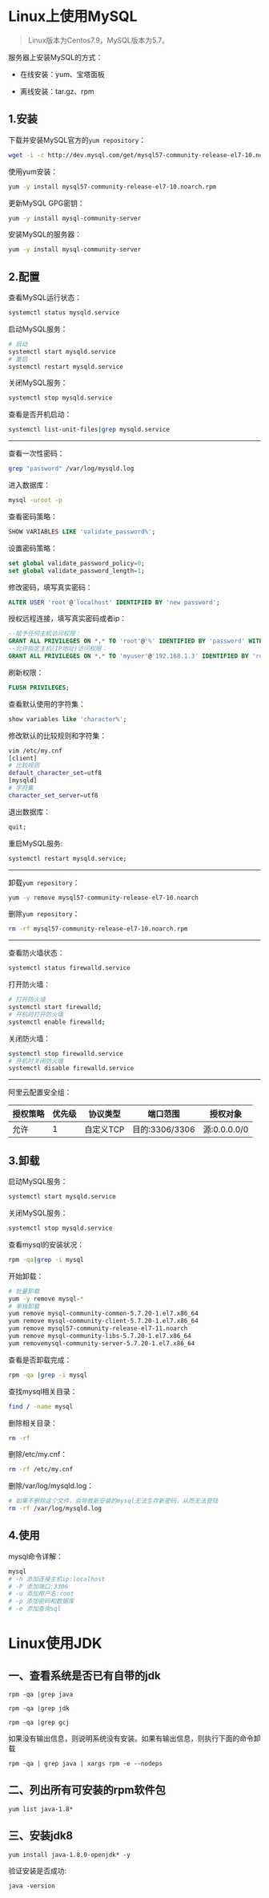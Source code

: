 # Linux上使用MySQL

> Linux版本为Centos7.9，MySQL版本为5.7。

服务器上安装MySQL的方式：

- 在线安装：yum、宝塔面板

- 离线安装：tar.gz、rpm

## 1.安装

下载并安装MySQL官方的`yum repository`：

```sh
wget -i -c http://dev.mysql.com/get/mysql57-community-release-el7-10.noarch.rpm
```

使用yum安装：

```sh
yum -y install mysql57-community-release-el7-10.noarch.rpm
```

更新MySQL GPG密钥：

```sh
yum -y install mysql-community-server
```

安装MySQL的服务器：

```sh
yum -y install mysql-community-server
```

## 2.配置

查看MySQL运行状态：

```sh
systemctl status mysqld.service
```

启动MySQL服务：

```sh
# 启动
systemctl start mysqld.service
# 重启
systemctl restart mysqld.service
```

关闭MySQL服务：

```sh
systemctl stop mysqld.service
```

查看是否开机启动：

```sh
systemctl list-unit-files|grep mysqld.service
```

---

查看一次性密码：

```sh
grep "password" /var/log/mysqld.log
```

进入数据库：

```sh
mysql -uroot -p
```

查看密码策略：

```sql
SHOW VARIABLES LIKE 'validate_password%';
```

设置密码策略：

```sql
set global validate_password_policy=0;
set global validate_password_length=1;
```

修改密码，填写真实密码：

```sql
ALTER USER 'root'@'localhost' IDENTIFIED BY 'new password';
```

授权远程连接，填写真实密码或者ip：

```sql
--赋予任何主机访问权限：
GRANT ALL PRIVILEGES ON *.* TO 'root'@'%' IDENTIFIED BY 'password' WITH GRANT OPTION;
--允许指定主机(IP地址)访问权限：
GRANT ALL PRIVILEGES ON *.* TO 'myuser'@'192.168.1.3' IDENTIFIED BY 'root' WITH GRANT OPTION;
```

刷新权限：

```sql
FLUSH PRIVILEGES;
```

查看默认使用的字符集：

```sql
show variables like 'character%';
```

修改默认的比较规则和字符集：

```sh
vim /etc/my.cnf
[client]
# 比较规则
default_character_set=utf8
[mysqld]
# 字符集
character_set_server=utf8
```

退出数据库：

```sql
quit;
```

重启MySQL服务:

```sh
systemctl restart mysqld.service;
```

---

卸载`yum repository`：

```sh
yum -y remove mysql57-community-release-el7-10.noarch
```

删除`yum repository`：

```sh
rm -rf mysql57-community-release-el7-10.noarch.rpm
```

---

查看防火墙状态：

```sh
systemctl status firewalld.service
```

打开防火墙：

```sh
# 打开防火墙
systemctl start firewalld;
# 开机时打开防火墙
systemctl enable firewalld;
```

关闭防火墙：

```sh
systemctl stop firewalld.service
# 开机时关闭防火墙
systemctl disable firewalld.service
```

---

阿里云配置安全组：

| 授权策略 | 优先级 | 协议类型  | **端口范围**   | 授权对象     |
| -------- | ------ | --------- | -------------- | ------------ |
| 允许     | 1      | 自定义TCP | 目的:3306/3306 | 源:0.0.0.0/0 |

## 3.卸载

启动MySQL服务：

```sh
systemctl start mysqld.service
```

关闭MySQL服务：

```sh
systemctl stop mysqld.service
```

查看mysql的安装状况：

```sh
rpm -qa|grep -i mysql
```

开始卸载：

```sh
# 批量卸载
yum -y remove mysql-*
# 单独卸载
yum remove mysql-community-common-5.7.20-1.el7.x86_64
yum remove mysql-community-client-5.7.20-1.el7.x86_64
yum remove mysql57-community-release-el7-11.noarch
yum remove mysql-community-libs-5.7.20-1.el7.x86_64
yum removemysql-community-server-5.7.20-1.el7.x86_64
```

查看是否卸载完成：

```sh
rpm -qa |grep -i mysql
```

查找mysql相关目录：

```sh
find / -name mysql
```

删除相关目录：

```sh
rm -rf 
```

删除/etc/my.cnf：

```sh
rm -rf /etc/my.cnf
```

删除/var/log/mysqld.log：

```sh
# 如果不删除这个文件，会导致新安装的mysql无法生存新密码，从而无法登陆
rm -rf /var/log/mysqld.log
```

## 4.使用

mysql命令详解：

```sh
mysql 
# -h 添加连接主机ip:localhost 
# -P 添加端口:3306 
# -u 添加用户名:root 
# -p 添加密码和数据库
# -e 添加查询sql
```

# Linux使用JDK

## 一、查看系统是否已有自带的jdk

```
rpm -qa |grep java

rpm -qa |grep jdk

rpm -qa |grep gcj
```

如果没有输出信息，则说明系统没有安装。如果有输出信息，则执行下面的命令卸载

```
rpm -qa | grep java | xargs rpm -e --nodeps
```

## 二、列出所有可安装的rpm软件包

```
yum list java-1.8*
```

## 三、安装jdk8

```
yum install java-1.8.0-openjdk* -y
```

验证安装是否成功:

```
java -version
```
